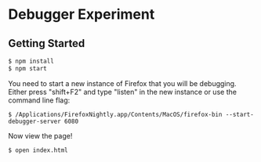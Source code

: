 # Debugger Experiment

## Getting Started

```js
$ npm install
$ npm start
```

You need to start a new instance of Firefox that you will be
debugging. Either press "shift+F2" and type "listen" in the new
instance or use the command line flag:

```
$ /Applications/FirefoxNightly.app/Contents/MacOS/firefox-bin --start-debugger-server 6080
```

Now view the page!

```
$ open index.html
```